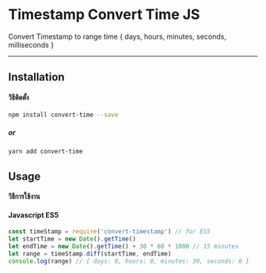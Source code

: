 # Timestamp Convert Time JS
Convert Timestamp to range time { days, hours, minutes, seconds, milliseconds }

___
## Installation
#### วิธีติดตั้ง
```bash
npm install convert-time --save
```
##### or
```bash
yarn add convert-time
```
## Usage
#### วิธีการใช้งาน

#### Javascript ES5

```javascript
const timeStamp = require('convert-timestamp') // for ES5
let startTime = new Date().getTime()
let endTime = new Date().getTime() + 30 * 60 * 1000 // 15 minutes
let range = timeStamp.diff(startTime, endTime)
console.log(range) // { days: 0, hours: 0, minutes: 30, seconds: 0 }
```
